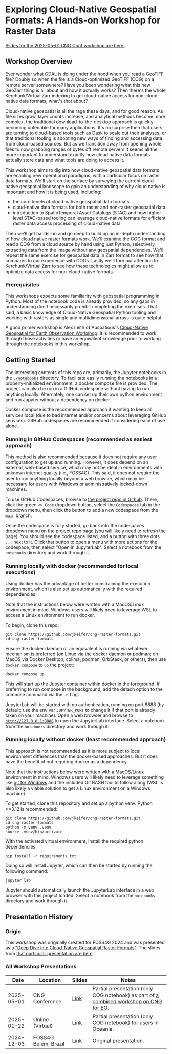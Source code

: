 # Exploring Cloud-Native Geospatial Formats: A Hands-on Workshop for Raster Data

[Slides for the 2025-05-01 CNG Conf workshop are here.](https://docs.google.com/presentation/d/1nBKAhig0mXkxbzxLRGgu9ygY7Uc028pbdL4qQmlyZ4c/)

## Workshop Overview

Ever wonder what GDAL is doing under the hood when you read a GeoTIFF file?
Doubly so when the file is a Cloud-optimized GeoTIFF (COG) on a remote server
somewhere? Have you been wondering what this new GeoZarr thing is all about and
how it actually works? Then there's the whole Kerchunk/VirtualiZarr indexing to
get cloud-native access for non-cloud-native data formats, what's that about?

Cloud-native geospatial is all the rage these days, and for good reason. As
file sizes grow, layer counts increase, and analytical methods become more
complex, the traditional download-to-the-desktop approach is quickly becoming
untenable for many applications. It's no surprise then that users are turning
to cloud-based tools such as Dask to scale out their analyses, or that
traditional tooling is adopting new ways of finding and accessing data from
cloud-based sources. But as we transition away from opening whole files to now
grabbing ranges of bytes off remote servers it seems all the more important to
understand exactly how cloud native data formats actually store data and what
tools are doing to access it.

This workshop aims to dig into how cloud-native geospatial data formats are
enabling new operational paradigms, with a particular focus on raster data
formats. We'll start on the surface by surveying the current cloud-native
geospatial landscape to gain an understanding of why cloud native is important
and how it is being used, including:

* the core tenets of cloud-native geospatial data formats
* cloud-native data formats for both raster and non-raster geospatial data
* introduction to SpatioTemporal Asset Catalogs (STAC) and how higher-level
  STAC-based tooling can leverage cloud-native formats for efficient raster
  data access
  processing of cloud-native data

Then we'll get hands-on and go deep to build up an in-depth understanding of
how cloud native raster formats work. We'll examine the COG format and read a
COG from a cloud source by hand using just Python, selectively extracting data
from the image without any geospatial dependencies. We'll repeat the same
exercise for geospatial data in Zarr format to see how that compares to our
experience with COGs. Lastly we'll turn our attention to Kerchunk/VirtualiZarr
to see how these technologies might allow us to optimize data access for
non-cloud-native formats.

### Prerequisites

This workshops expects some familiarity with geospatial programming in Python.
Most of the notebook code is already provided, so any gaps in understanding
don't necessarily prohibit completing the exercises. That said, a basic
knowledge of Cloud-Native Geospatial Python tooling and working with rasters as
single and multidimensional arrays is quite helpful.

A good primer workshop is Alex Leith of Auspatious's [Cloud-Native Geospatial
for Earth Observation Workshop](
https://github.com/auspatious/cloud-native-geospatial-eo-workshop).
It is recommended to work through those activities or have an equivalent
knowledge prior to working through the notebooks in this workshop.

## Getting Started

The interesting contents of this repo are, primarily, the Jupyter notebooks in
the [`./notebooks`](./notebooks) directory. To facilitate easily running the
notebooks in a properly-initialized environment, a docker compose file is
provided. The project can also be run in a GitHub codespace without having to
run anything locally. Alternately, one can set up their own python environment
and run Jupyter without a dependency on docker.

Docker compose is the recommended approach if wanting to keep all services
local (due to bad internet and/or concerns about leveraging GitHub serivces).
GitHub codespaces are recommended if considering ease of use alone.

### Running in GitHub Codespaces (recommended as easiest approach)

This method is also recommended because it does not require any user
configuration to get up and running. However, it does depend on an external,
web-based service, which may not be ideal in environments with unknown internet
quality (i.e., FOSS4G). This said, it does not require the user to run anything
locally beyond a web browser, which may be necessary for users with Windows or
administratively locked-down machines.

To use GitHub Codespaces, browse to [the project repo in
Github](https://github.com/jkeifer/cng-raster-formats). There, click the green
`<> Code` dropdown button, select the `Codespaces` tab in the dropdown menu,
then click the button to add a new codespace from the `main` branch.

Once the codespace is fully started, go back into the codespaces dropdown menu
on the project repo page (you will likely need to refresh the page). You should
see the codespace listed, and a button with three dots `...` next to it. Click
that button to open a menu with more actions for the codespace, then select
"Open in JupyterLab". Select a notebook from the `notebooks` directory and work
through it.

### Running locally with docker (recommended for local executions)

Using docker has the advantage of better constraining the execution
environment, which is also set up automatically with the required dependencies.

Note that the instructions below were written with a MacOS/Linux environment in
mind. Windows users will likely need to leverage WSL to access a Linux
environment to run docker.

To begin, clone this repo:

```commandline
git clone https://github.com/jkeifer/cng-raster-formats.git
cd cng-raster-formats
```

Ensure the docker daemon or an equivalent is running via whatever mechanism is
preferred (on Linux via the docker daemon or podman; on MacOS via Docker
Desktop, colima, podman, OrbStack, or others), then use `docker compose` to
`up` the project:

```commandline
docker compose up
```

This will start up the Jupyter container within docker in the foreground. If
preferring to run compose in the background, add the detach option to the
compose command via the `-d` flag.

JupyterLab will be started with no authentication, running on port 8888 (by
default; use the env var `JUPYTER_PORT` to change it if that port is already
taken on your machine). Open a web browser and browse to
[`http://127.0.0.1:8888`](http://127.0.0.1:8888) to open the JupyterLab
interface. Select a notebook from the `notebooks` directory and work through
it.

### Running locally without docker (least recommended approach)

This approach is not recommended as it is more subject to local environment
differences than the docker-based approaches. But it does have the benefit of
not requiring docker as a dependency.

Note that the instructions below were written with a MacOS/Linux environment in
mind. Windows users will likely need to leverage something like [git for
Windows](https://gitforwindows.org/) and the included Git BASH tool to follow
along (WSL is also likely a viable solution to get a Linux environment on a
Windows machine).

To get started, clone this repository and set up a python venv. Python >=3.12
is recommended:

```commandline
git clone https://github.com/jkeifer/cng-raster-formats.git
cd cng-raster-formats
python -m venv .venv
source .venv/bin/activate
```

With the activated virtual environment, install the required python dependencies:

```commandline
pip install -r requirements.txt
```

Doing so will install Jupyter, which can then be started by running the
following command:

```commandline
jupyter lab
```

Jupyter should automatically launch the JupyterLab interface in a web browser
with this project loaded. Select a notebook from the `notebooks` directory and
work through it.

## Presentation History

### Origin

This workshop was originally created for FOSS4G 2024 and was presented as a
["Deep Dive into Cloud-Native Geospatial Raster
Formats"](https://talks.osgeo.org/foss4g-2024-workshop/talk/TNYSY9/). The
slides from [that particular presentation are
here](https://docs.google.com/presentation/d/1qFckA0prY604I4dMkQlF1ZM-QSKS2ou4-YttgGQHzOU/).

### All Workshop Presentations

| Date | Location | Slides | Notes |
| ---- | -------- | ------ | ----- |
| 2025-05-01 | CNG Conference | [Link](https://docs.google.com/presentation/d/1nBKAhig0mXkxbzxLRGgu9ygY7Uc028pbdL4qQmlyZ4c/) | Partial presentation (only COG notebook) as part of [a combined workshop on CNG for EO](https://conference.cloudnativegeo.org/CNGConference2025#/workshops?lang=en#CNG%20Workshop:~:text=CNG%20for%20EO%20and%20Deep%20Dive%20into%20Cloud%2DNative%20Geospatial%20Raster%20Formats). |
| 2025-01-22 | Online (Virtual) | [Link](https://docs.google.com/presentation/d/1k5m2eYV8Tv4YrTAL6pfjmZMhls51cChW_QO1vcXH_0U/) | Partial presentation (only COG notebook) for users in Oceania. |
| 2024-12-03 | FOSS4G Belém, Brazil | [Link](https://docs.google.com/presentation/d/1qFckA0prY604I4dMkQlF1ZM-QSKS2ou4-YttgGQHzOU/) | Original presentation. |
